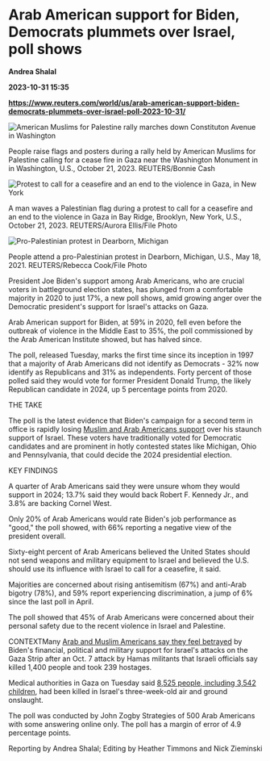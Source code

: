 # Arab American support for Biden, Democrats plummets over Israel, poll shows
**Andrea Shalal**

**2023-10-31 15:35**

**https://www.reuters.com/world/us/arab-american-support-biden-democrats-plummets-over-israel-poll-2023-10-31/**

![American Muslims for Palestine rally marches down Constituton Avenue in Washington](https://www.reuters.com/resizer/v1XJG2CRxzy_mKm1jwrOKDZd7ao=/1920x0/filters:quality(80)/cloudfront-us-east-2.images.arcpublishing.com/reuters/HOSZHPDI4JMHNDHMVVSZ33IWZM.jpg)

People raise flags and posters during a rally held by American Muslims for Palestine calling for a cease fire in Gaza near the Washington Monument in in Washington, U.S., October 21, 2023. REUTERS/Bonnie Cash

![Protest to call for a ceasefire and an end to the violence in Gaza, in New York](https://www.reuters.com/resizer/lbL0D9gZHkXhOViScF7dpve4TyM=/1920x0/filters:quality(80)/cloudfront-us-east-2.images.arcpublishing.com/reuters/RN3ALA6SDBOYJPYDGUCDUQ5M6A.jpg)

A man waves a Palestinian flag during a protest to call for a ceasefire and an end to the violence in Gaza in Bay Ridge, Brooklyn, New York, U.S., October 21, 2023. REUTERS/Aurora Ellis/File Photo

![Pro-Palestinian protest in Dearborn, Michigan](https://www.reuters.com/resizer/fyEUTlpWk7jcOiIkunWlMHzY4d8=/1920x0/filters:quality(80)/cloudfront-us-east-2.images.arcpublishing.com/reuters/XBABVZIZAZMUTE4HOBV6YD6DAY.jpg)

People attend a pro-Palestinian protest in Dearborn, Michigan, U.S., May 18, 2021. REUTERS/Rebecca Cook/File Photo

President Joe Biden's support among Arab Americans, who are crucial voters in battleground election states, has plunged from a comfortable majority in 2020 to just 17%, a new poll shows, amid growing anger over the Democratic president's support for Israel's attacks on Gaza.

Arab American support for Biden, at 59% in 2020, fell even before the outbreak of violence in the Middle East to 35%, the poll commissioned by the Arab American Institute showed, but has halved since.

The poll, released Tuesday, marks the first time since its inception in 1997 that a majority of Arab Americans did not identify as Democrats - 32% now identify as Republicans and 31% as independents. Forty percent of those polled said they would vote for former President Donald Trump, the likely Republican candidate in 2024, up 5 percentage points from 2020.

THE TAKE

The poll is the latest evidence that Biden's campaign for a second term in office is rapidly losing [Muslim and Arab Americans support](https://www.reuters.com/world/bidens-israel-stance-angers-arab-muslim-americans-could-jeopardize-2024-votes-2023-10-24/) over his staunch support of Israel. These voters have traditionally voted for Democratic candidates and are prominent in hotly contested states like Michigan, Ohio and Pennsylvania, that could decide the 2024 presidential election.

KEY FINDINGS

A quarter of Arab Americans said they were unsure whom they would support in 2024; 13.7% said they would back Robert F. Kennedy Jr., and 3.8% are backing Cornel West.

Only 20% of Arab Americans would rate Biden's job performance as "good," the poll showed, with 66% reporting a negative view of the president overall.

Sixty-eight percent of Arab Americans believed the United States should not send weapons and military equipment to Israel and believed the U.S. should use its influence with Israel to call for a ceasefire, it said.

Majorities are concerned about rising antisemitism (67%) and anti-Arab bigotry (78%), and 59% report experiencing discrimination, a jump of 6% since the last poll in April.

The poll showed that 45% of Arab Americans were concerned about their personal safety due to the recent violence in Israel and Palestine.

CONTEXTMany [Arab and Muslim Americans say they feel betrayed](https://www.reuters.com/world/bidens-israel-stance-angers-arab-muslim-americans-could-jeopardize-2024-votes-2023-10-24/) by Biden's financial, political and military support for Israel's attacks on the Gaza Strip after an Oct. 7 attack by Hamas militants that Israeli officials say killed 1,400 people and took 239 hostages.

Medical authorities in Gaza on Tuesday said [8,525 people, including 3,542 children](https://www.reuters.com/world/middle-east/hamas-says-it-fires-israeli-troops-pressing-gaza-ground-assault-2023-10-31/), had been killed in Israel's three-week-old air and ground onslaught.

The poll was conducted by John Zogby Strategies of 500 Arab Americans with some answering online only. The poll has a margin of error of 4.9 percentage points.

Reporting by Andrea Shalal; Editing by Heather Timmons and Nick Zieminski